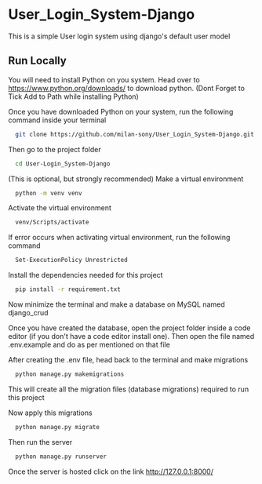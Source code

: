 # User_Login_System-Django

This is a simple User login system using django's default user model

## Run Locally
You will need to install Python on  you system. Head over to https://www.python.org/downloads/ to download python.
(Dont Forget to Tick Add to Path while installing Python)

Once you have downloaded Python on your system, 
run the following command inside your terminal

```bash
  git clone https://github.com/milan-sony/User_Login_System-Django.git
```

Then go to the project folder

```bash
  cd User-Login_System-Django
```

(This is optional, but strongly recommended) Make a virtual environment

```bash
  python -m venv venv
```

Activate the virtual environment

```bash
  venv/Scripts/activate
```

If error occurs when activating virtual environment, run the following command

```bash
  Set-ExecutionPolicy Unrestricted
```

Install the dependencies needed for this project

```bash
  pip install -r requirement.txt
```

Now minimize the terminal and make a database on MySQL named django_crud

Once you have created the database, open the project folder inside a code editor (if you don't have a code editor install one). Then open the file named .env.example and do as per mentioned  on that file

After creating the .env file, head back to the terminal and make migrations

```bash
  python manage.py makemigrations
```

This will create all the migration files (database migrations) required to run this project

Now apply this migrations

```bash
  python manage.py migrate
```

Then run the server

```bash
  python manage.py runserver
```

Once the server is hosted click on the link http://127.0.0.1:8000/
